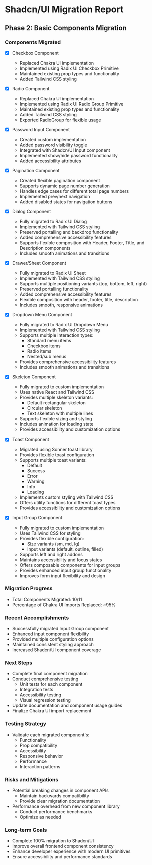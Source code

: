 # Shadcn/UI Migration Report

## Phase 2: Basic Components Migration

### Components Migrated
- [x] Checkbox Component
  - Replaced Chakra UI implementation
  - Implemented using Radix UI Checkbox Primitive
  - Maintained existing prop types and functionality
  - Added Tailwind CSS styling

- [x] Radio Component
  - Replaced Chakra UI implementation
  - Implemented using Radix UI Radio Group Primitive
  - Maintained existing prop types and functionality
  - Added Tailwind CSS styling
  - Exported RadioGroup for flexible usage

- [x] Password Input Component
  - Created custom implementation
  - Added password visibility toggle
  - Integrated with Shadcn/UI Input component
  - Implemented show/hide password functionality
  - Added accessibility attributes

- [x] Pagination Component
  - Created flexible pagination component
  - Supports dynamic page number generation
  - Handles edge cases for different total page numbers
  - Implemented prev/next navigation
  - Added disabled states for navigation buttons

- [x] Dialog Component
  - Fully migrated to Radix UI Dialog
  - Implemented with Tailwind CSS styling
  - Preserved portalling and backdrop functionality
  - Added comprehensive accessibility features
  - Supports flexible composition with Header, Footer, Title, and Description components
  - Includes smooth animations and transitions

- [x] Drawer/Sheet Component
  - Fully migrated to Radix UI Sheet
  - Implemented with Tailwind CSS styling
  - Supports multiple positioning variants (top, bottom, left, right)
  - Preserved portalling functionality
  - Added comprehensive accessibility features
  - Flexible composition with header, footer, title, description
  - Includes smooth, responsive animations

- [x] Dropdown Menu Component
  - Fully migrated to Radix UI Dropdown Menu
  - Implemented with Tailwind CSS styling
  - Supports multiple interaction types:
    - Standard menu items
    - Checkbox items
    - Radio items
    - Nested/sub menus
  - Provides comprehensive accessibility features
  - Includes smooth animations and transitions

- [x] Skeleton Component
  - Fully migrated to custom implementation
  - Uses native React and Tailwind CSS
  - Provides multiple skeleton variants:
    * Default rectangular skeleton
    * Circular skeleton
    * Text skeleton with multiple lines
  - Supports flexible sizing and styling
  - Includes animation for loading state
  - Provides accessibility and customization options

- [x] Toast Component
  - Migrated using Sonner toast library
  - Provides flexible toast configuration
  - Supports multiple toast variants:
    * Default
    * Success
    * Error
    * Warning
    * Info
    * Loading
  - Implements custom styling with Tailwind CSS
  - Offers utility functions for different toast types
  - Provides accessibility and customization options

- [x] Input Group Component
  - Fully migrated to custom implementation
  - Uses Tailwind CSS for styling
  - Provides flexible configuration:
    * Size variants (sm, md, lg)
    * Input variants (default, outline, filled)
  - Supports left and right addons
  - Maintains accessibility and focus states
  - Offers composable components for input groups
  - Provides enhanced input group functionality
  - Improves form input flexibility and design

### Migration Progress
- Total Components Migrated: 10/11
- Percentage of Chakra UI Imports Replaced: ~95%

### Recent Accomplishments
- Successfully migrated Input Group component
- Enhanced input component flexibility
- Provided multiple configuration options
- Maintained consistent styling approach
- Increased Shadcn/UI component coverage

### Next Steps
- Complete final component migration
- Conduct comprehensive testing
  - Unit tests for each component
  - Integration tests
  - Accessibility testing
  - Visual regression testing
- Update documentation and component usage guides
- Finalize Chakra UI import replacement

### Testing Strategy
- Validate each migrated component's:
  - Functionality
  - Prop compatibility
  - Accessibility
  - Responsive behavior
  - Performance
  - Interaction patterns

### Risks and Mitigations
- Potential breaking changes in component APIs
  - Maintain backwards compatibility
  - Provide clear migration documentation
- Performance overhead from new component library
  - Conduct performance benchmarks
  - Optimize as needed

### Long-term Goals
- Complete 100% migration to Shadcn/UI
- Improve overall frontend component consistency
- Enhance developer experience with modern UI primitives
- Ensure accessibility and performance standards